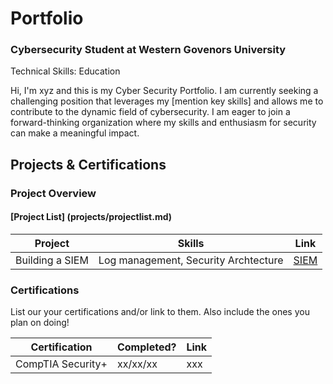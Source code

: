 # Portfolio
### Cybersecurity Student at Western Govenors University
Technical Skills: 
Education

Hi, I'm xyz and this is my Cyber Security Portfolio. I am currently seeking a challenging position that leverages my [mention key skills] and allows me to contribute to the dynamic field of cybersecurity. I am eager to join a forward-thinking organization where my skills and enthusiasm for security can make a meaningful impact.

## Projects & Certifications

### Project Overview
#### [Project List] (projects/projectlist.md)
|     Project     |                 Skills                |      Link       |
| --------------- | ------------------------------------- | --------------- | 
| Building a SIEM | Log management, Security Archtecture  | [SIEM](https://portfolio-rg.github.io/projects/siem.html)
 

### Certifications 
List our your certifications and/or link to them. Also include the ones you plan on doing!

|     Certification     |               Completed?               |     Link       |
| --------------------  | -------------------------------------- | ---------------| 
| CompTIA Security+     |                xx/xx/xx                |     xxx        | 

